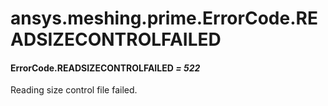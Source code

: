 <a id="ansys-meshing-prime-errorcode-readsizecontrolfailed"></a>

# ansys.meshing.prime.ErrorCode.READSIZECONTROLFAILED

<a id="ansys.meshing.prime.ErrorCode.READSIZECONTROLFAILED"></a>

#### ErrorCode.READSIZECONTROLFAILED *= 522*

Reading size control file failed.

<!-- !! processed by numpydoc !! -->
